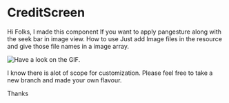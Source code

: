 # CreditScreen
Hi Folks,
I made this component If you want to apply pangesture along with the seek bar in image view.
How to use Just add Image files in the resource and give those file names in a image array.

![Have a look on the GIF.](https://github.com/prabhatk/CreditScreen/blob/master/Video.gif)



I know there is alot of scope for customization.
Please feel free to take a new branch and made your own flavour.


Thanks
